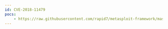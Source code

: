```yaml
---
id: CVE-2018-11479
pocs:
    - https://raw.githubusercontent.com/rapid7/metasploit-framework/master/modules/exploits/windows/local/windscribe_windscribeservice_priv_esc.rb
---
```

